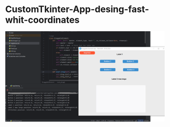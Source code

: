 # CustomTkinter-App-desing-fast-whit-coordinates


![Draggable Elements App](https://raw.githubusercontent.com/Tarkiin/CustomTkinter-App-desing-fast-whit-coordinates/main/Screenshot.png)
